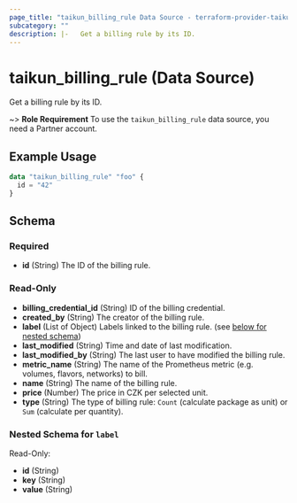 ```yaml
---
page_title: "taikun_billing_rule Data Source - terraform-provider-taikun"
subcategory: ""
description: |-   Get a billing rule by its ID.
---
```


# taikun_billing_rule (Data Source)

Get a billing rule by its ID.

~> **Role Requirement** To use the `taikun_billing_rule` data source, you need a Partner account.

## Example Usage

```terraform
data "taikun_billing_rule" "foo" {
  id = "42"
}
```

<!-- schema generated by tfplugindocs -->
## Schema

### Required

- **id** (String) The ID of the billing rule.

### Read-Only

- **billing_credential_id** (String) ID of the billing credential.
- **created_by** (String) The creator of the billing rule.
- **label** (List of Object) Labels linked to the billing rule. (see [below for nested schema](#nestedatt--label))
- **last_modified** (String) Time and date of last modification.
- **last_modified_by** (String) The last user to have modified the billing rule.
- **metric_name** (String) The name of the Prometheus metric (e.g. volumes, flavors, networks) to bill.
- **name** (String) The name of the billing rule.
- **price** (Number) The price in CZK per selected unit.
- **type** (String) The type of billing rule: `Count` (calculate package as unit) or `Sum` (calculate per quantity).

<a id="nestedatt--label"></a>
### Nested Schema for `label`

Read-Only:

- **id** (String)
- **key** (String)
- **value** (String)


